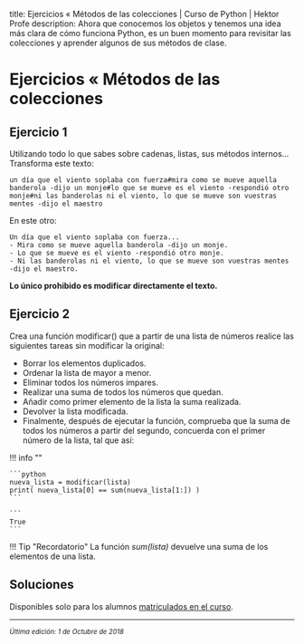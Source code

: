 title: Ejercicios « Métodos de las colecciones | Curso de Python | Hektor Profe
description: Ahora que conocemos los objetos y tenemos una idea más clara de cómo funciona Python, es un buen momento para revisitar las colecciones y aprender algunos de sus métodos de clase.

<style>

.admonition.note > .superfences-tabs > label:hover, .headerlink{
    color: #018dc5 !important;
}

.admonition.info{
    font-size: 100%;
}

.admonition.info label{
    font-size: 91%;
}

.admonition.note > .admonition-title {
    display: none;
}

</style>

# Ejercicios « Métodos de las colecciones

## Ejercicio 1

Utilizando todo lo que sabes sobre cadenas, listas, sus métodos internos... Transforma este texto:

```
un día que el viento soplaba con fuerza#mira como se mueve aquella banderola -dijo un monje#lo que se mueve es el viento -respondió otro monje#ni las banderolas ni el viento, lo que se mueve son vuestras mentes -dijo el maestro
```

En este otro:

```
Un día que el viento soplaba con fuerza...
- Mira como se mueve aquella banderola -dijo un monje.
- Lo que se mueve es el viento -respondió otro monje.
- Ni las banderolas ni el viento, lo que se mueve son vuestras mentes -dijo el maestro.
```

**Lo único prohibido es modificar directamente el texto.**

## Ejercicio 2

Crea una función modificar() que a partir de una lista de números realice las siguientes tareas sin modificar la original:

* Borrar los elementos duplicados.
* Ordenar la lista de mayor a menor.
* Eliminar todos los números impares.
* Realizar una suma de todos los números que quedan.
* Añadir como primer elemento de la lista la suma realizada.
* Devolver la lista modificada.
* Finalmente, después de ejecutar la función, comprueba que la suma de todos los números a partir del segundo, concuerda con el primer número de la lista, tal que así:

!!! info ""
    
    ```python
    nueva_lista = modificar(lista)
    print( nueva_lista[0] == sum(nueva_lista[1:]) )
    ```

    ```
    True
    ```  

!!! Tip "Recordatorio" 
    La función *sum(lista)* devuelve una suma de los elementos de una lista.
    
## Soluciones

Disponibles solo para los alumnos <u>[matriculados en el curso](https://www.udemy.com/course/python-3-al-completo-desde-cero/?referralCode=11428CACE5771408E4D5)</u>.
___
<small class="edited"><i>Última edición: 1 de Octubre de 2018</i></small>